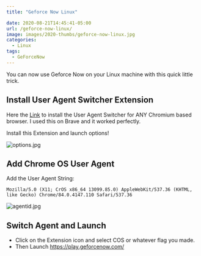 ```yaml
---
title: "Geforce Now Linux"

date: 2020-08-21T14:45:41-05:00
url: /geforce-now-linux/
image: images/2020-thumbs/geforce-now-linux.jpg
categories:
  - Linux
tags:
  - GeForceNow
---
```

You can now use Geforce Now on your Linux machine with this quick little trick. 
<!--more-->

## Install User Agent Switcher Extension

Here the [Link](https://chrome.google.com/webstore/detail/user-agent-switcher-for-c/djflhoibgkdhkhhcedjiklpkjnoahfmg?hl=en-US) to install the User Agent Switcher for ANY Chromium based browser. I used this on Brave and it worked perfectly. 

Install this Extension and launch options!

![options.jpg](/images/2020/geforcenow/options.jpg)

## Add Chrome OS User Agent

Add the User Agent String:  
```
Mozilla/5.0 (X11; CrOS x86_64 13099.85.0) AppleWebKit/537.36 (KHTML, like Gecko) Chrome/84.0.4147.110 Safari/537.36
```

![agentid.jpg](/images/2020/geforcenow/agentid.jpg)

## Switch Agent and Launch

- Click on the Extension icon and select COS or whatever flag you made.
- Then Launch <https://play.geforcenow.com/>


